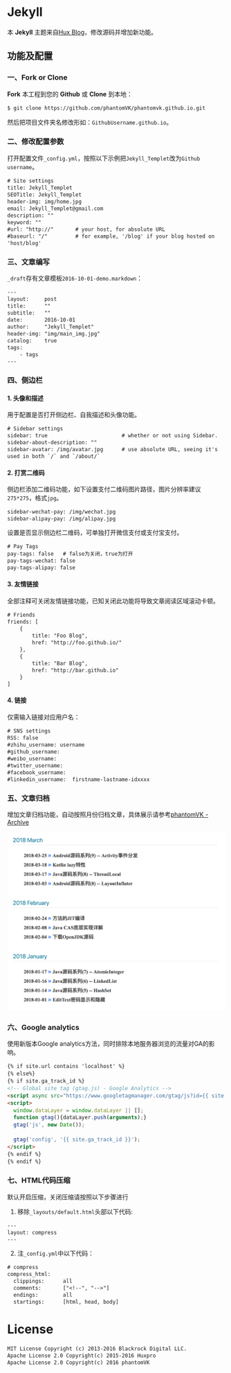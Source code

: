 # Jekyll

本 __Jekyll__ 主题来自[Hux Blog](https://github.com/Huxpro/huxpro.github.io)，修改源码并增加新功能。

## 功能及配置

### 一、Fork or Clone

__Fork__ 本工程到您的 __Github__ 或 __Clone__ 到本地：

```bash
$ git clone https://github.com/phantomVK/phantomvk.github.io.git
```

然后把项目文件夹名修改形如：`GithubUsername.github.io`。

### 二、修改配置参数

打开配置文件`_config.yml`，按照以下示例把`Jekyll_Templet`改为`Github username`。

```
# Site settings
title: Jekyll_Templet
SEOTitle: Jekyll_Templet
header-img: img/home.jpg
email: Jekyll_Templet@gmail.com
description: ""
keyword: ""
#url: "http://"       # your host, for absolute URL
#baseurl: "/"         # for example, '/blog' if your blog hosted on 'host/blog'
```

### 三、文章编写

`_draft`存有文章模板`2016-10-01-demo.markdown`：

```
---
layout:     post
title:      ""
subtitle:   ""
date:       2016-10-01
author:     "Jekyll_Templet"
header-img: "img/main_img.jpg"
catalog:    true
tags:
    - tags
---
```

### 四、侧边栏

#### 1. 头像和描述

用于配置是否打开侧边栏、自我描述和头像功能。

```
# Sidebar settings
sidebar: true                        # whether or not using Sidebar.
sidebar-about-description: ""
sidebar-avatar: /img/avatar.jpg      # use absolute URL, seeing it's used in both `/` and `/about/`
```


#### 2. 打赏二维码

侧边栏添加二维码功能，如下设置支付二维码图片路径，图片分辨率建议`275*275`，格式`jpg`。

```
sidebar-wechat-pay: /img/wechat.jpg
sidebar-alipay-pay: /img/alipay.jpg
```

设置是否显示侧边栏二维码，可单独打开微信支付或支付宝支付。

```
# Pay Tags
pay-tags: false   # false为关闭，true为打开
pay-tags-wechat: false
pay-tags-alipay: false
```


#### 3. 友情链接

全部注释可关闭友情链接功能，已知关闭此功能将导致文章阅读区域滚动卡顿。

```
# Friends
friends: [
    {
        title: "Foo Blog",
        href: "http://foo.github.io/"
    },
    {
        title: "Bar Blog",
        href: "http://bar.github.io"
    }
]
```


#### 4. 链接

仅需输入链接对应用户名：

```
# SNS settings
RSS: false
#zhihu_username: username
#github_username:
#weibo_username:     
#twitter_username:   
#facebook_username:  
#linkedin_username:  firstname-lastname-idxxxx
```

### 五、文章归档

增加文章归档功能，自动按照月份归档文章，具体展示请参考[phantomVK - Archive](https://phantomvk.github.io/archives/)

![](./img/blog/archive_img.png)

### 六、Google analytics

使用新版本Google analytics方法，同时排除本地服务器浏览的流量对GA的影响。

```html
{% if site.url contains 'localhost' %}
{% else%}
{% if site.ga_track_id %}
<!-- Global site tag (gtag.js) - Google Analytics -->
<script async src="https://www.googletagmanager.com/gtag/js?id={{ site.ga_track_id }}"></script>
<script>
  window.dataLayer = window.dataLayer || [];
  function gtag(){dataLayer.push(arguments);}
  gtag('js', new Date());

  gtag('config', '{{ site.ga_track_id }}');
</script>
{% endif %}
{% endif %}
```
### 七、HTML代码压缩
默认开启压缩，关闭压缩请按照以下步骤进行
 1. 移除`_layouts/default.html`头部以下代码:
```
---
layout: compress
---
```

 2. 注`_config.yml`中以下代码：
```
# compress
compress_html:
  clippings:      all
  comments:       ["<!--", "-->"]
  endings:        all
  startings:      [html, head, body]
```

# License

    MIT License Copyright (c) 2013-2016 Blackrock Digital LLC.
    Apache License 2.0 Copyright(c) 2015-2016 Huxpro  
    Apache License 2.0 Copyright(c) 2016 phantomVK
